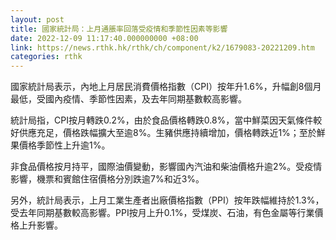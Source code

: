 ```yaml
---
layout: post
title: 國家統計局：上月通脹率回落受疫情和季節性因素等影響
date: 2022-12-09 11:17:40.000000000 +08:00
link: https://news.rthk.hk/rthk/ch/component/k2/1679083-20221209.htm
categories: rthk
---
```


國家統計局表示，內地上月居民消費價格指數（CPI）按年升1.6%，升幅創8個月最低，受國內疫情、季節性因素，及去年同期基數較高影響。

統計局指，CPI按月轉跌0.2%，由於食品價格轉跌0.8%，當中鮮菜因天氣條件較好供應充足，價格跌幅擴大至逾8%。生豬供應持續增加，價格轉跌近1%；至於鮮果價格季節性上升逾1%。

非食品價格按月持平，國際油價變動，影響國內汽油和柴油價格升逾2%。受疫情影響，機票和賓館住宿價格分別跌逾7%和近3%。

另外，統計局表示，上月工業生產者出廠價格指數（PPI）按年跌幅維持於1.3%，受去年同期基數較高影響。PPI按月上升0.1%，受煤炭、石油，有色金屬等行業價格上升影響。
